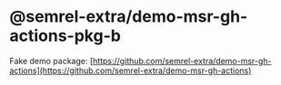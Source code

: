 # @semrel-extra/demo-msr-gh-actions-pkg-b

Fake demo package: [https://github.com/semrel-extra/demo-msr-gh-actions](https://github.com/semrel-extra/demo-msr-gh-actions)
